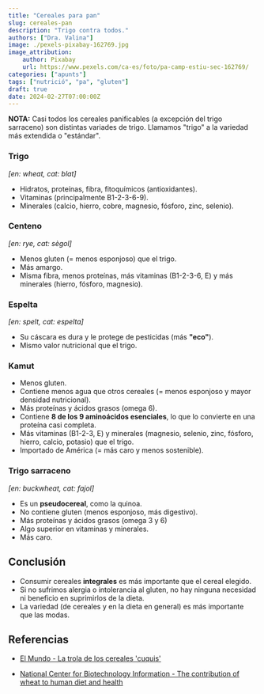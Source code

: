 ```yaml
---
title: "Cereales para pan"
slug: cereales-pan
description: "Trigo contra todos."
authors: ["Dra. Valina"]
image: ./pexels-pixabay-162769.jpg
image_attribution:
    author: Pixabay
    url: https://www.pexels.com/ca-es/foto/pa-camp-estiu-sec-162769/
categories: ["apunts"]
tags: ["nutrició", "pa", "gluten"]
draft: true
date: 2024-02-27T07:00:00Z
---
```


**NOTA:** Casi todos los cereales panificables (a excepción del trigo sarraceno) son distintas variades de trigo. Llamamos "trigo" a la variedad más extendida o "estándar".

### Trigo
*[en: wheat, cat: blat]*
- Hidratos, proteínas, fibra, fitoquímicos (antioxidantes).
- Vitaminas (principalmente B1-2-3-6-9).
- Minerales (calcio, hierro, cobre, magnesio, fósforo, zinc, selenio).

### Centeno
*[en: rye, cat: sègol]*
- Menos gluten (= menos esponjoso) que el trigo.
- Más amargo.
- Misma fibra, menos proteínas, más vitaminas (B1-2-3-6, E) y más minerales (hierro, fósforo, magnesio).

### Espelta
*[en: spelt, cat: espelta]*
- Su cáscara es dura y le protege de pesticidas (más **"eco"**).
- Mismo valor nutricional que el trigo.

### Kamut
- Menos gluten.
- Contiene menos agua que otros cereales (= menos esponjoso y mayor densidad nutricional).
- Más proteínas y ácidos grasos (omega 6).
- Contiene **8 de los 9 aminoácidos esenciales**, lo que lo convierte en una proteína casi completa.
- Más vitaminas (B1-2-3, E) y minerales (magnesio, selenio, zinc, fósforo, hierro, calcio, potasio) que el trigo.
- Importado de América (= más caro y menos sostenible).

### Trigo sarraceno
*[en: buckwheat, cat: fajol]*
- Es un **pseudocereal**, como la quinoa.
- No contiene gluten (menos esponjoso, más digestivo).
- Más proteínas y ácidos grasos (omega 3 y 6)
- Algo superior en vitaminas y minerales.
- Más caro.


## Conclusión
- Consumir cereales **integrales** es más importante que el cereal elegido.
- Si no sufrimos alergia o intolerancia al gluten, no hay ninguna necesidad ni beneficio en suprimirlos de la dieta.
- La variedad (de cereales y en la dieta en general) es más importante que las modas.


## Referencias

- [El Mundo - La trola de los cereales 'cuquis'](https://www.elmundo.es/papel/boticaria-garcia/2020/03/07/5e611b72fc6c83de468b45b6.html)

- [National Center for Biotechnology Information - The contribution of wheat to human diet and health](https://www.ncbi.nlm.nih.gov/pmc/articles/PMC4998136/)
